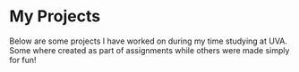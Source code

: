 # My Projects

Below are some projects I have worked on during my time studying at UVA. Some where created as part of assignments while others were made simply for fun!
